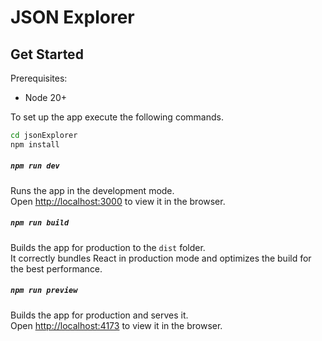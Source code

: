 # JSON Explorer

## Get Started

Prerequisites:

- Node 20+

To set up the app execute the following commands.

```bash
cd jsonExplorer
npm install
```

##### `npm run dev`

Runs the app in the development mode.\
Open [http://localhost:3000](http://localhost:3000) to view it in the browser.

##### `npm run build`

Builds the app for production to the `dist` folder.\
It correctly bundles React in production mode and optimizes the build for the best performance.

##### `npm run preview`

Builds the app for production and serves it.\
Open [http://localhost:4173](http://localhost:4173) to view it in the browser.
